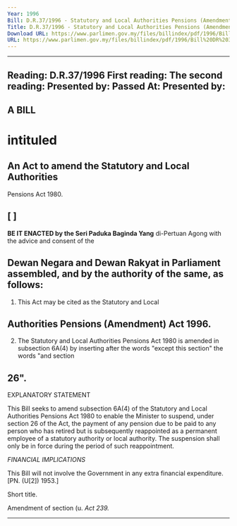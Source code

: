 ```yaml
---
Year: 1996
Bill: D.R.37/1996 - Statutory and Local Authorities Pensions (Amendment) Bill 1996 (Passed)
Title: D.R.37/1996 - Statutory and Local Authorities Pensions (Amendment) Bill 1996 (Passed)
Download URL: https://www.parlimen.gov.my/files/billindex/pdf/1996/Bill%20DR%2037.pdf
URL: https://www.parlimen.gov.my/files/billindex/pdf/1996/Bill%20DR%2037.pdf
---
```

---
Reading:
D.R.37/1996
First reading:
The second reading:
Presented by:
Passed At:
Presented by:
---

## A BILL

# intituled

## An Act to amend the Statutory and Local Authorities
Pensions Act 1980.

## [ ]

**BE IT ENACTED by the Seri Paduka Baginda Yang**
di-Pertuan Agong with the advice and consent of the
## Dewan Negara and Dewan Rakyat in Parliament assembled, and by the authority of the same, as follows:

1. This Act may be cited as the Statutory and Local
## Authorities Pensions (Amendment) Act 1996.

2. The Statutory and Local Authorities Pensions Act
1980 is amended in subsection 6A(4) by inserting after
the words "except this section" the words "and section
## 26".

EXPLANATORY STATEMENT

This Bill seeks to amend subsection 6A(4) of the Statutory and
Local Authorities Pensions Act 1980 to enable the Minister to suspend,
under section 26 of the Act, the payment of any pension due to be
paid to any person who has retired but is subsequently reappointed
as a permanent employee of a statutory authority or local authority.
The suspension shall only be in force during the period of such
reappointment.

_FINANCIAL_ _IMPLICATIONS_

This Bill will not involve the Government in any extra financial
expenditure. [PN. (U[2]) 1953.]


Short title.

Amendment
of section (u.
_Act 239._


-----

